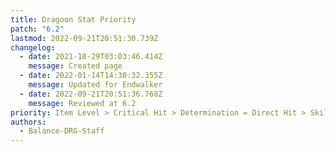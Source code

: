 ```yaml
---
title: Dragoon Stat Priority
patch: "6.2"
lastmod: 2022-09-21T20:51:30.739Z
changelog:
  - date: 2021-10-29T03:03:46.414Z
    message: Created page
  - date: 2022-01-14T14:30:32.355Z
    message: Updated for Endwalker
  - date: 2022-09-21T20:51:36.768Z
    message: Reviewed at 6.2
priority: Item Level > Critical Hit > Determination = Direct Hit > Skill Speed
authors:
  - Balance-DRG-Staff
---
```

